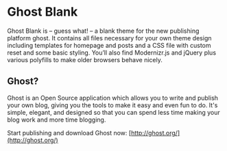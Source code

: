 # Ghost Blank  

Ghost Blank is – guess what! – a blank theme for the new publishing platform ghost. It contains all files necessary for your own theme design including templates for homepage and posts and a CSS file with custom reset and some basic styling. You’ll also find Modernizr.js and jQuery plus various polyfills to make older browsers behave nicely.

## Ghost?  

Ghost is an Open Source application which allows you to write and publish your own blog, giving you the tools to make it easy and even fun to do. It's simple, elegant, and designed so that you can spend less time making your blog work and more time blogging.

Start publishing and download Ghost now: [http://ghost.org/](http://ghost.org/)